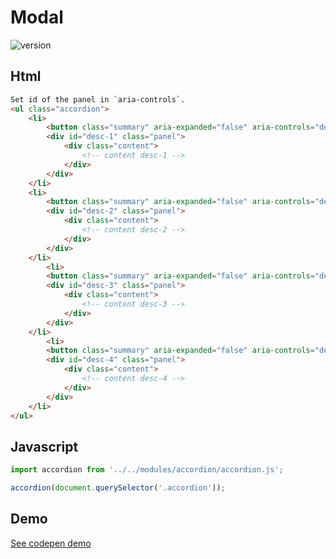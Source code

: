 # Modal

![version](https://img.shields.io/github/manifest-json/v/Natjo/accordion)


## Html
```html
Set id of the panel in `aria-controls`.
<ul class="accordion">
	<li>
		<button class="summary" aria-expanded="false" aria-controls="desc-1">Lorem ipsum</button>
		<div id="desc-1" class="panel">
			<div class="content">
                <!-- content desc-1 --> 
			</div>
		</div>
	</li>
	<li>
		<button class="summary" aria-expanded="false" aria-controls="desc-2">Lorem, ipsum.</button>
		<div id="desc-2" class="panel">
			<div class="content">
                <!-- content desc-2 --> 
			</div>
		</div>
	</li>
		<li>
		<button class="summary" aria-expanded="false" aria-controls="desc-3">Lorem</button>
		<div id="desc-3" class="panel">
			<div class="content">
                <!-- content desc-3 --> 
			</div>
		</div>
	</li>
		<li>
		<button class="summary" aria-expanded="false" aria-controls="desc-4">Ipsum</button>
		<div id="desc-4" class="panel">
			<div class="content">
                <!-- content desc-4 --> 
			</div>
		</div>
	</li>
</ul>
```
## Javascript
```javascript
import accordion from '../../modules/accordion/accordion.js';

accordion(document.querySelector('.accordion'));
```

## Demo

[See codepen demo](https://codepen.io/natjo/pen/JedeVm?editors=1011)
